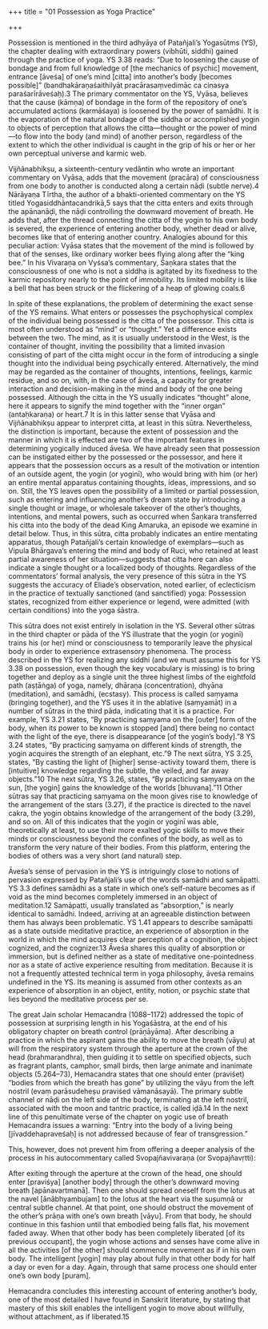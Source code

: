 +++
title = "01 Possession as Yoga Practice"

+++

Possession is mentioned in the third adhyāya of Patañjali’s Yogasūtms (YS), the chapter dealing with extraordinary powers (vibhūti, siddhi) gained through the practice of yoga. YS 3.38 reads: “Due to loosening the cause of bondage and from full knowledge of [the mechanics of psychic] movement, entrance [āveśa] of one’s mind [citta] into another’s body [becomes possible]” (bandhakāraṇaśaithilyāt pracārasaṃvedimāc ca cinasya paraśarīrāveśaḥ).3 The primary commentator on the YS, Vyāsa, believes that the cause (kāmṇa) of bondage in the form of the repository of one’s accumulated actions (karmāśaya) is loosened by the power of samādhi. It is the evaporation of the natural bondage of the siddha or accomplished yogin to objects of perception that allows the citta—thought or the power of mind—to flow into the body (and mind) of another person, regardless of the extent to which the other individual is caught in the grip of his or her or her own perceptual universe and karmic web.

Vijñānabhikṣu, a sixteenth-century vedāntin who wrote an important commentary on Vyāsa, adds that the movement (pracāra) of consciousness from one body to another is conducted along a certain nāḍi (subtle nerve).4 Nārāyaṇa Tīrtha, the author of a bhakti-oriented commentary on the YS titled Yogasiddhāntacandrikā,5 says that the citta enters and exits through the apānanāḍi, the nāḍi controlling the downward movement of breath. He adds that, after the thread connecting the citta of the yogin to his own body is severed, the experience of entering another body, whether dead or alive, becomes like that of entering another country. Analogies abound for this peculiar action: Vyāsa states that the movement of the mind is followed by that of the senses, like ordinary worker bees flying along after the “king bee.” In his Vivaraṇa on Vyśsa’s commentary, Śaṇkara states that the consciousness of one who is not a siddha is agitated by its fixedness to the karmic repository nearly to the point of immobility. Its limited mobility is like a bell that has been struck or the flickering of a heap of glowing coals.6

In spite of these explanations, the problem of determining the exact sense of the YS remains. What enters or possesses the psychophysical complex of the individual being possessed is the citta of the possessor. This citta is most often understood as “mind” or “thought.” Yet a difference exists between the two. The mind, as it is usually understood in the West, is the container of thought, inviting the possibility that a limited invasion consisting of part of the citta might occur in the form of introducing a single thought into the individual being psychically entered. Alternatively, the mind may be regarded as the container of thoughts, intentions, feelings, karmic residue, and so on, with, in the case of āveśa, a capacity for greater interaction and decision-making in the mind and body of the one being possessed. Although the citta in the YS usually indicates “thought” alone, here it appears to signify the mind together with the “inner organ” (antaḥkaraṇa) or heart.7 It is in this latter sense that Vyāsa and Vijñānabhikṣu appear to interpret citta, at least in this sūtra. Nevertheless, the distinction is important, because the extent of possession and the manner in which it is effected are two of the important features in determining yogically induced āveśa. We have already seen that possession can be instigated either by the possessed or the possessor, and here it appears that the possession occurs as a result of the motivation or intention of an outside agent, the yogin (or yoginī), who would bring with him (or her) an entire mental apparatus containing thoughts, ideas, impressions, and so on. Still, the YS leaves open the possibility of a limited or partial possession, such as entering and influencing another’s dream state by introducing a single thought or image, or wholesale takeover of the other’s thoughts, intentions, and mental powers, such as occurred when Śaṇkara transferred his citta into the body of the dead King Amaruka, an episode we examine in detail below. Thus, in this sūtra, citta probably indicates an entire mentating apparatus, though Patañjali’s certain knowledge of exemplars—such as Vipula Bhārgava’s entering the mind and body of Ruci, who retained at least partial awareness of her situation—suggests that citta here can also indicate a single thought or a localized body of thoughts. Regardless of the commentators’ formal analysis, the very presence of this sūtra in the YS suggests the accuracy of Eliade’s observation, noted earlier, of eclecticism in the practice of textually sanctioned (and sanctified) yoga: Possession states, recognized from either experience or legend, were admitted (with certain conditions) into the yoga śāstra.

This sūtra does not exist entirely in isolation in the YS. Several other sūtras in the third chapter or pāda of the YS illustrate that the yogin (or yoginī) trains his (or her) mind or consciousness to temporarily leave the physical body in order to experience extrasensory phenomena. The process described in the YS for realizing any siddhi (and we must assume this for YS 3.38 on possession, even though the key vocabulary is missing) is to bring together and deploy as a single unit the three highest limbs of the eightfold path (aṣṭāṅga) of yoga, namely, dhāraṇa (concentration), dhyāna (meditation), and samādhi, (ecstasy). This process is called saṃyama (bringing together), and the YS uses it in the ablative (saṃyamāt) in a number of sūtras in the third pāda, indicating that it is a practice. For example, YS 3.21 states, “By practicing saṃyama on the [outer] form of the body, when its power to be known is stopped [and] there being no contact with the light of the eye, there is disappearance [of the yogin’s body].”8 YS 3.24 states, “By practicing saṃyama on different kinds of strength, the yogin acquires the strength of an elephant, etc.”9 The next sūtra, YS 3.25, states, “By casting the light of [higher] sense-activity toward them, there is [intuitive] knowledge regarding the subtle, the veiled, and far away objects.”10 The next sūtra, YS 3.26, states, “By practicing saṃyama on the sun, [the yogin] gains the knowledge of the worlds [bhuvana].”11 Other sūtras say that practicing saṃyama on the moon gives rise to knowledge of the arrangement of the stars (3.27), if the practice is directed to the navel cakra, the yogin obtains knowledge of the arrangement of the body (3.29), and so on. All of this indicates that the yogin or yoginī was able, theoretically at least, to use their more exalted yogic skills to move their minds or consciousness beyond the confines of the body, as well as to transform the very nature of their bodies. From this platform, entering the bodies of others was a very short (and natural) step.

Āveśa’s sense of pervasion in the YS is intriguingly close to notions of pervasion expressed by Patañjali’s use of the words samādhi and samāpatti. YS 3.3 defines samādhi as a state in which one’s self-nature becomes as if void as the mind becomes completely immersed in an object of meditation.12 Samāpatti, usually translated as “absorption,” is nearly identical to samādhi. Indeed, arriving at an agreeable distinction between them has always been problematic. YS 1.41 appears to describe samāpatti as a state outside meditative practice, an experience of absorption in the world in which the mind acquires clear perception of a cognition, the object cognized, and the cognizer.13 Āveśa shares this quality of absorption or immersion, but is defined neither as a state of meditative one-pointedness nor as a state of active experience resulting from meditation. Because it is not a frequently attested technical term in yoga philosophy, āveśa remains undefined in the YS. Its meaning is assumed from other contexts as an experience of absorption in an object, entity, notion, or psychic state that lies beyond the meditative process per se.

The great Jain scholar Hemacandra (1088–1172) addressed the topic of possession at surprising length in his Yogaśāstra, at the end of his obligatory chapter on breath control (prāṇāyāma). After describing a practice in which the aspirant gains the ability to move the breath (vāyu) at will from the respiratory system through the aperture at the crown of the head (brahmarandhra), then guiding it to settle on specified objects, such as fragrant plants, camphor, small birds, then large animate and inanimate objects (5.264–73), Hemacandra states that one should enter (praviśet) “bodies from which the breath has gone” by utilizing the vāyu from the left nostril (evaṃ parāsudeheṣu praviśed vāmanāsayā). The primary subtle channel or nāḍi on the left side of the body, terminating at the left nostril, associated with the moon and tantric practice, is called iḍā.14 In the next line of this penultimate verse of the chapter on yogic use of breath Hemacandra issues a warning: “Entry into the body of a living being [jīvaddehapraveśaḥ] is not addressed because of fear of transgression.”

This, however, does not prevent him from offering a deeper analysis of the process in his autocommentary called Svopajñavivaraṇa (or Svopajñavṛtti):

After exiting through the aperture at the crown of the head, one should enter [praviśya] [another body] through the other’s downward moving breath [apānavartmanā]. Then one should spread oneself from the lotus at the navel [ānābhyambujam] to the lotus at the heart via the suṣumṇā or central subtle channel. At that point, one should obstruct the movement of the other’s prāṇa with one’s own breath [vāyu]. From that body, he should continue in this fashion until that embodied being falls flat, his movement faded away. When that other body has been completely liberated [of its previous occupant], the yogin whose actions and senses have come alive in all the activities [of the other] should commence movement as if in his own body. The intelligent [yogin] may play about fully in that other body for half a day or even for a day. Again, through that same process one should enter one’s own body [puram].

Hemacandra concludes this interesting account of entering another’s body, one of the most detailed I have found in Sanskrit literature, by stating that mastery of this skill enables the intelligent yogin to move about willfully, without attachment, as if liberated.15
